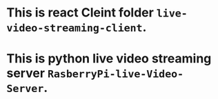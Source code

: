 # This is react Cleint folder `live-video-streaming-client`.

# This is python live video streaming server `RasberryPi-live-Video-Server`.